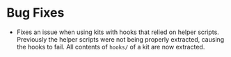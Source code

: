 # Bug Fixes

- Fixes an issue when using kits with hooks that relied on helper scripts.
  Previously the helper scripts were not being properly extracted, causing the
  hooks to fail. All contents of `hooks/` of a kit are now extracted.
